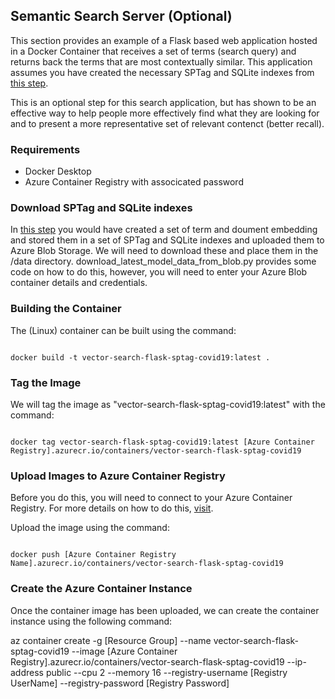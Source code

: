 ## Semantic Search Server (Optional)

This section provides an example of a Flask based web application hosted in a Docker Container that receives a set of terms (search query) and returns back the terms that are most contextually similar.  This application assumes you have created the necessary SPTag and SQLite indexes from [this step](https://github.com/liamca/covid19search/tree/master/notebooks/semantic-server).

This is an optional step for this search application, but has shown to be an effective way to help people more effectively find what they are looking for and to present a more representative set of relevant contenct (better recall). 

### Requirements

* Docker Desktop
* Azure Container Registry with associcated password

### Download SPTag and SQLite indexes

In [this step](https://github.com/liamca/covid19search/tree/master/notebooks/semantic-server) you would have created a set of term and doument embedding and stored them in a set of SPTag and SQLite indexes and uploaded them to Azure Blob Storage.  We will need to download these and place them in the /data directory.  download_latest_model_data_from_blob.py provides some code on how to do this, however, you will need to enter your Azure Blob container details and credentials.

### Building the Container

The (Linux) container can be built using the command: 

<code>
docker build -t vector-search-flask-sptag-covid19:latest .
</code>

### Tag the Image

We will tag the image as "vector-search-flask-sptag-covid19:latest" with the command: 

<code>
docker tag vector-search-flask-sptag-covid19:latest [Azure Container Registry].azurecr.io/containers/vector-search-flask-sptag-covid19
</code>

### Upload Images to Azure Container Registry 

Before you do this, you will need to connect to your Azure Container Registry.  For more details on how to do this, [visit](https://docs.microsoft.com/en-us/azure/container-registry/container-registry-get-started-docker-cli).

Upload the image using the command: 

<code>
docker push [Azure Container Registry Name].azurecr.io/containers/vector-search-flask-sptag-covid19
</code>

### Create the Azure Container Instance

Once the container image has been uploaded, we can create the container instance using the following command:

</code>
az container create -g [Resource Group] --name vector-search-flask-sptag-covid19 --image [Azure Container Registry].azurecr.io/containers/vector-search-flask-sptag-covid19 --ip-address public --cpu 2 --memory 16 --registry-username [Registry UserName] --registry-password [Registry Password]
<code>
